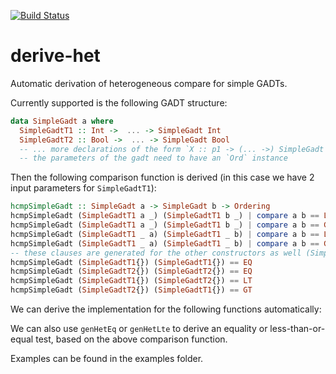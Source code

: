[![Build Status](https://travis-ci.org/rubenpieters/derive-het.svg?branch=master)](https://travis-ci.org/rubenpieters/derive-het)

# derive-het

Automatic derivation of heterogeneous compare for simple GADTs.

Currently supported is the following GADT structure:

```haskell
data SimpleGadt a where
  SimpleGadtT1 :: Int ->  ... -> SimpleGadt Int
  SimpleGadtT2 :: Bool ->  ... -> SimpleGadt Bool
  -- ... more declarations of the form `X :: p1 -> (... ->) SimpleGadt x`
  -- the parameters of the gadt need to have an `Ord` instance
```

Then the following comparison function is derived (in this case we have 2 input parameters for `SimpleGadtT1`):

```haskell
hcmpSimpleGadt :: SimpleGadt a -> SimpleGadt b -> Ordering
hcmpSimpleGadt (SimpleGadtT1 a _) (SimpleGadtT1 b _) | compare a b == LT = LT
hcmpSimpleGadt (SimpleGadtT1 a _) (SimpleGadtT1 b _) | compare a b == GT = GT
hcmpSimpleGadt (SimpleGadtT1 _ a) (SimpleGadtT1 _ b) | compare a b == LT = LT
hcmpSimpleGadt (SimpleGadtT1 _ a) (SimpleGadtT1 _ b) | compare a b == GT = GT
-- these clauses are generated for the other constructors as well (SimpleGadtT2 in this case)
hcmpSimpleGadt (SimpleGadtT1{}) (SimpleGadtT1{}) == EQ
hcmpSimpleGadt (SimpleGadtT2{}) (SimpleGadtT2{}) == EQ
hcmpSimpleGadt (SimpleGadtT1{}) (SimpleGadtT2{}) == LT
hcmpSimpleGadt (SimpleGadtT2{}) (SimpleGadtT1{}) == GT
```

We can derive the implementation for the following functions automatically:

We can also use `genHetEq` or `genHetLte` to derive an equality or less-than-or-equal test, based on the above comparison function.

Examples can be found in the examples folder.

